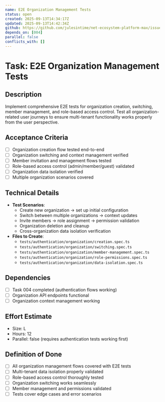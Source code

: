 ```yaml
---
name: E2E Organization Management Tests
status: open
created: 2025-09-13T14:34:17Z
updated: 2025-09-13T14:42:34Z
github: https://github.com/julesintime/net-ecosystem-platform-max/issues/21
depends_on: [004]
parallel: false
conflicts_with: []
---
```


# Task: E2E Organization Management Tests

## Description
Implement comprehensive E2E tests for organization creation, switching, member management, and role-based access control. Test all organization-related user journeys to ensure multi-tenant functionality works properly from the user perspective.

## Acceptance Criteria
- [ ] Organization creation flow tested end-to-end
- [ ] Organization switching and context management verified
- [ ] Member invitation and management flows tested
- [ ] Role-based access control (admin/member/guest) validated
- [ ] Organization data isolation verified
- [ ] Multiple organization scenarios covered

## Technical Details
- **Test Scenarios**:
  - Create new organization → set up initial configuration
  - Switch between multiple organizations → context updates
  - Invite members → role assignment → permission validation
  - Organization deletion and cleanup
  - Cross-organization data isolation verification
- **Files to Create**:
  - `tests/authentication/organization/creation.spec.ts`
  - `tests/authentication/organization/switching.spec.ts`
  - `tests/authentication/organization/member-management.spec.ts`
  - `tests/authentication/organization/role-permissions.spec.ts`
  - `tests/authentication/organization/data-isolation.spec.ts`

## Dependencies
- [ ] Task 004 completed (authentication flows working)
- [ ] Organization API endpoints functional
- [ ] Organization context management working

## Effort Estimate
- Size: L
- Hours: 12
- Parallel: false (requires authentication tests working first)

## Definition of Done
- [ ] All organization management flows covered with E2E tests
- [ ] Multi-tenant data isolation properly validated
- [ ] Role-based access control thoroughly tested
- [ ] Organization switching works seamlessly
- [ ] Member management and permissions validated
- [ ] Tests cover edge cases and error scenarios
